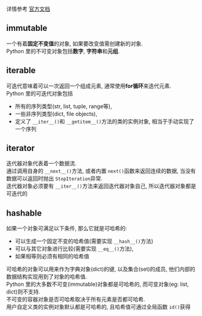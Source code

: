 详情参考 [官方文档](https://docs.python.org/3/glossary.html)  

## immutable
一个有着**固定不变值**的对象, 
如果要改变值需创建新的对象.  
Python 里的不可变对象包括**数字**, **字符串**和**元组**.  

## iterable
可迭代意味着可以一次返回一个组成元素, 通常使用**for循环**来迭代元素.  
Python 里的可迭代对象包括
- 所有的序列类型(str, list, tuple, range等), 
- 一些非序列类型(dict, file objects), 
- 定义了 `__iter__()`和 `__getitem__()`方法的类的实例对象, 相当于手动实现了一个序列

## iterator
迭代器对象代表着一个数据流.  
通过调用自身的 `__next__()`方法, 或者内置 `next()`函数来返回连续的数据, 当没有数据可以返回时抛出 `StopIteration`异常.  
迭代器对象必须要有 `__iter__()`方法来返回迭代器对象自己, 所以迭代器对象都是可迭代的

## hashable
如果一个对象可满足以下条件, 那么它就是可哈希的:
- 可以生成一个固定不变的哈希值(需要实现 `__hash__()`方法)
- 可以与其它对象进行比较(需要实现 `__eq__()`方法), 
- 如果相等则必须有相同的哈希值

可哈希的对象可以用来作为字典对象(dict)的键, 以及集合(set)的成员, 他们内部的数据结构实现用到了对象的哈希值.  
Python 里的大多数不可变(immutable)对象都是可哈希的, 而可变对象(eg: list, dict)则不支持.  
不可变的容器对象是否可哈希取决于所有元素是否都可哈希.  
用户自定义类的实例对象默认都是可哈希的, 且哈希值可通过全局函数 `id()`获得

